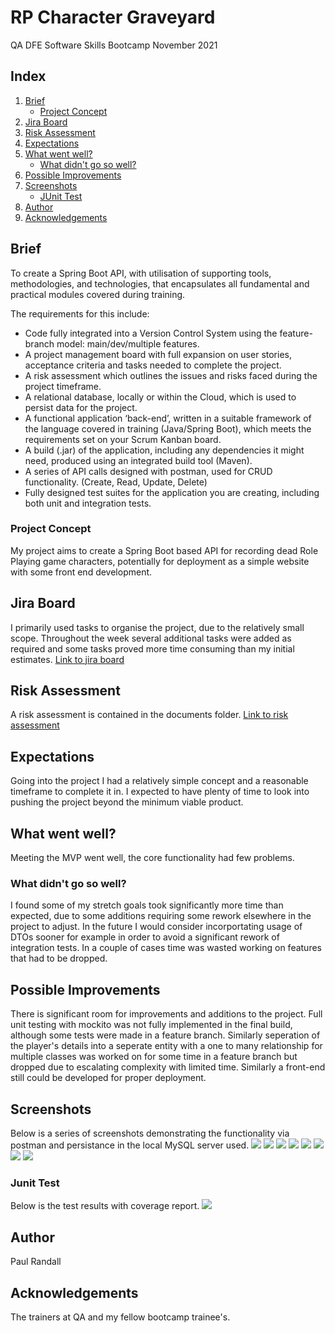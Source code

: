 # RP Character Graveyard
QA DFE Software Skills Bootcamp November 2021

## Index
1. [Brief](#brief)
    + [Project Concept](#project)
2. [Jira Board](#jira)
3. [Risk Assessment](#risk)
4. [Expectations](#expectations)
5. [What went well?](#whatwentwell)
	+ [What didn't go so well?](#whatdidnotgowell)
6. [Possible Improvements](#improvements)
5. [Screenshots](#screenshots)
    + [JUnit Test](#testcov)
9. [Author](#author)
10. [Acknowledgements](#ack)

    
## Brief <a name="brief"></a>
To create a Spring Boot API, with utilisation of supporting tools, methodologies, and technologies, that encapsulates all fundamental and practical modules covered during training.

The requirements for this include:
- Code fully integrated into a Version Control System using the feature-branch model: main/dev/multiple features.
- A project management board with full expansion on user stories, acceptance criteria and tasks needed to complete the project.
- A risk assessment which outlines the issues and risks faced during the project timeframe.
- A relational database, locally or within the Cloud, which is used to persist data for the project. 
- A functional application ‘back-end’, written in a suitable framework of the language covered in training (Java/Spring Boot), which meets the requirements set on your Scrum Kanban board.
- A build (.jar) of the application, including any dependencies it might need, produced using an integrated build tool (Maven).
- A series of API calls designed with postman, used for CRUD functionality. (Create, Read, Update, Delete)
- Fully designed test suites for the application you are creating, including both unit and integration tests.

### Project Concept <a name="project"></a>
My project aims to create a Spring Boot based API for recording dead Role Playing game characters, potentially for deployment as a simple website with some front end development. 

## Jira Board <a name="jira"></a>
I primarily used tasks to organise the project, due to the relatively small scope. Throughout the week several additional tasks were added as required and some tasks proved more time consuming than my initial estimates. [Link to jira board](https://paul-randall.atlassian.net/jira/software/projects/GRAV/boards/1/roadmap)

## Risk Assessment <a name="risk"></a>
A risk assessment is contained in the documents folder. [Link to risk assessment](/documentation/riskassesment.pdf)

## Expectations <a name="expectations"></a>
Going into the project I had a relatively simple concept and a reasonable timeframe to complete it in. I expected to have plenty of time to look into pushing the project beyond the minimum viable product.

## What went well? <a name="whatwentwell"></a>
Meeting the MVP went well, the core functionality had few problems.
### What didn't go so well? <a name="whatdidnotgowell"></a>
I found some of my stretch goals took significantly more time than expected, due to some additions requiring some rework elsewhere in the project to adjust. In the future I would consider incorportating usage of DTOs sooner for example in order to avoid a significant rework of integration tests. In a couple of cases time was wasted working on features that had to be dropped.

## Possible Improvements <a name="improvements"></a>
There is significant room for improvements and additions to the project. Full unit testing with mockito was not fully implemented in the final build, although some tests were made in a feature branch. Similarly seperation of the player's details into a seperate entity with a one to many relationship for multiple classes was worked on for some time in a feature branch but dropped due to escalating complexity with limited time. Similarly a front-end still could be developed for proper deployment.

## Screenshots <a name="screenshots"></a>
Below is a series of screenshots demonstrating the functionality via postman and persistance in the local MySQL server used.
![](documentation/images/createpostman.PNG)
![](documentation/images/deletepostman.PNG)
![](documentation/images/getallpostman.PNG)
![](documentation/images/replacepostman.PNG)
![](documentation/images/getbyidpostman.PNG)
![](documentation/images/getbyracepostman.PNG)
![](documentation/images/mysql.PNG)
![](documentation/images/mysql2.PNG)
### Junit Test <a name="testcov"></a>
Below is the test results with coverage report.
![](documentation/images/tests.PNG)

## Author <a name="author"></a>
Paul Randall

## Acknowledgements <a name="ack"></a>
The trainers at QA and my fellow bootcamp trainee's.
